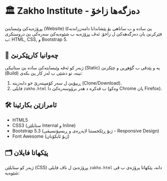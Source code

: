 # 🏛️ Zakho Institute - دەزگەها زاخۆ

پڕۆژەیەکێ وێبسایتێ (Website) یێ سادە و ب ساناهی بۆ پێشاندانا دامەزراندنەکا فێرکرنێ یان دەزگەهەکێ ل زاخۆ. ئەڤ پڕۆژەیە ب شێوەیەکێ سەرەکی یێ دروستکری ب: HTML, CSS, و Bootstrap 5.

## 🚀 چەوانیا کارپێکرنێ

ژبەر کو ئەڤە وێبسایتەکێ سادە یێ ستاتیکی (Static) یە و پێدڤی ب گۆهڕین و چێکرنێ (Build) نینە، تو دشێی ب لەز کار پێ بکەی:

1.  ڕیپۆیێ ل سەر کۆمپیتەرێ خو دابەزینە (Clone/Download).
2.  فایلی `zakho.html` ب ڤەکرە د هەر برۆوسەرەکێ دا (وەکو Chrome یان Firefox).

## 🛠️ ئامرازێن بکارئینا

* HTML5
* CSS3 (ستایلێن Internal و Inline)
* Bootstrap 5.3 (ژبۆ ڕێکخستنا لاپەڕەی و ڕیسپۆنسیڤی - Responsive Design)
* Font Awesome (ژبۆ ئایکۆنان)

## 🗂️ پێکهاتا فایلان

ژبەر کو ستایلێن (CSS) پڕۆژەیێ ل ناڤ فایلی `zakho.html` دانە، پێکهاتا پرۆژەی ب ڤی شێوەیە:
